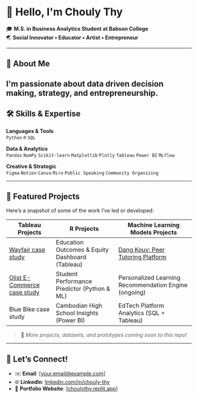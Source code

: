 # 👋 Hello, I'm Chouly Thy

🎓 **M.S. in Business Analytics Student at Babson College**  
🌏 **Social Innovator • Educator • Artist • Entrepreneur**

---

## 📖 About Me

I'm passionate about **data driven decision making, strategy, and entrepreneurship**. 
---

## 🛠️ Skills & Expertise

**Languages & Tools**  
`Python` `R` `SQL` 

**Data & Analytics**  
`Pandas` `NumPy` `Scikit-learn` `Matplotlib` `Plotly` `Tableau` `Power BI` `MLflow`

**Creative & Strategic**  
`Figma` `Notion` `Canva` `Miro` `Public Speaking` `Community Organizing`

---

## 🚀 Featured Projects

Here’s a snapshot of some of the work I’ve led or developed:

| **Tableau Projects**             | **R Projects**                               | **Machine Learning Models Projects**                           |
|---------------------------------------------|-------------------------------------------------------------|----------------------------------------------------------|
| [Wayfair case study](https://github.com/choulythy/Wayfair-A-B-Testing-Case)        | Education Outcomes & Equity Dashboard (Tableau)             | [Dang Kouv: Peer Tutoring Platform](#)                   |
| [Olist E-Commerce case study](README.md)               | Student Performance Predictor (Python & ML)                 | Personalized Learning Recommendation Engine (ongoing)    |
| Blue Bike case study  | Cambodian High School Insights (Power BI)                   | EdTech Platform Analytics (SQL + Tableau)                |

> 📌 *More projects, datasets, and prototypes coming soon to this repo!*

---

## 🌟 Let’s Connect!

- ✉️ **Email**: [your.email@example.com]  
- 🌐 **LinkedIn**: [linkedin.com/in/chouly-thy](https://www.linkedin.com/in/chouly-thy)  
- 🧠 **Portfolio Website**: [[choulythy.replit.app](https://choulythy.replit.app/)]  

